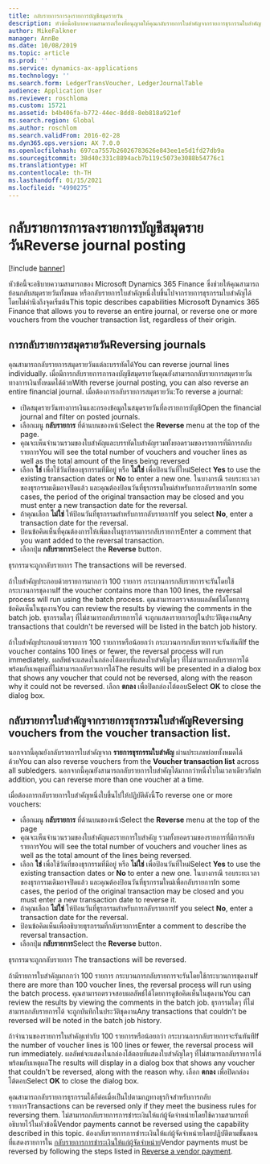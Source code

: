 ```yaml
---
title: กลับรายการการลงรายการบัญชีสมุดรายวัน
description: หัวข้อนี้อธิบายความสามารถเรื่องที่อนุญาตให้คุณกลับรายการใบสำคัญจากรายการธุรกรรมใบสำคัญหรือจากบัญชีสมุดรายวันทางการเงิน
author: MikeFalkner
manager: AnnBe
ms.date: 10/08/2019
ms.topic: article
ms.prod: ''
ms.service: dynamics-ax-applications
ms.technology: ''
ms.search.form: LedgerTransVoucher, LedgerJournalTable
audience: Application User
ms.reviewer: roschloma
ms.custom: 15721
ms.assetid: b4b406fa-b772-44ec-8dd8-8eb818a921ef
ms.search.region: Global
ms.author: roschlom
ms.search.validFrom: 2016-02-28
ms.dyn365.ops.version: AX 7.0.0
ms.openlocfilehash: 697ca7557b26026783626e843ee1e5d1fd27db9a
ms.sourcegitcommit: 38d40c331c8894acb7b119c5073e3088b54776c1
ms.translationtype: HT
ms.contentlocale: th-TH
ms.lasthandoff: 01/15/2021
ms.locfileid: "4990275"
---
```

# <a name="reverse-journal-posting"></a><span data-ttu-id="abe8c-103">กลับรายการการลงรายการบัญชีสมุดรายวัน</span><span class="sxs-lookup"><span data-stu-id="abe8c-103">Reverse journal posting</span></span>

[!include [banner](../includes/banner.md)]

<span data-ttu-id="abe8c-104">หัวข้อนี้จะอธิบายความสามารถของ Microsoft Dynamics 365 Finance ซึ่งช่วยให้คุณสามารถย้อนกลับสมุดรายวันทั้งหมด หรือกลับรายการใบสำคัญหนึ่งใบขึ้นไปจากรายการธุรกรรมใบสำคัญได้ โดยไม่คำนึงถึงจุดเริ่มต้น</span><span class="sxs-lookup"><span data-stu-id="abe8c-104">This topic describes capabilities Microsoft Dynamics 365 Finance that allows you to reverse an entire journal, or reverse one or more vouchers from the voucher transaction list, regardless of their origin.</span></span> 

## <a name="reversing-journals"></a><span data-ttu-id="abe8c-105">การกลับรายการสมุดรายวัน</span><span class="sxs-lookup"><span data-stu-id="abe8c-105">Reversing journals</span></span>

<span data-ttu-id="abe8c-106">คุณสามารถกลับรายการสมุดรายวันแต่ละบรรทัดได้</span><span class="sxs-lookup"><span data-stu-id="abe8c-106">You can reverse journal lines individually.</span></span> <span data-ttu-id="abe8c-107">เมื่อมีการกลับรายการการลงบัญชีสมุดรายวันคุณยังสามารถกลับรายการสมุดรายวันทางการเงินทั้งหมดได้ด้วย</span><span class="sxs-lookup"><span data-stu-id="abe8c-107">With reverse journal posting, you can also reverse an entire financial journal.</span></span> <span data-ttu-id="abe8c-108">เมื่อต้องการกลับรายการสมุดรายวัน:</span><span class="sxs-lookup"><span data-stu-id="abe8c-108">To reverse a journal:</span></span> 

- <span data-ttu-id="abe8c-109">เปิดสมุดรายวันทางการเงินและกรองข้อมูลในสมุดรายวันที่ลงรายการบัญชี</span><span class="sxs-lookup"><span data-stu-id="abe8c-109">Open the financial journal and filter on posted journals.</span></span>
- <span data-ttu-id="abe8c-110">เลือกเมนู **กลับรายการ** ที่ด้านบนของหน้า</span><span class="sxs-lookup"><span data-stu-id="abe8c-110">Select the **Reverse** menu at the top of the page.</span></span>
- <span data-ttu-id="abe8c-111">คุณจะเห็นจำนวนรวมของใบสำคัญและบรรทัดใบสำคัญรวมทั้งยอดรวมของรายการที่มีการกลับรายการ</span><span class="sxs-lookup"><span data-stu-id="abe8c-111">You will see the total number of vouchers and voucher lines as well as the total amount of the lines being reversed</span></span>
- <span data-ttu-id="abe8c-112">เลือก **ใช่** เพื่อใช้วันที่ของธุรกรรมที่มีอยู่ หรือ **ไม่ใช่** เพื่อป้อนวันที่ใหม่</span><span class="sxs-lookup"><span data-stu-id="abe8c-112">Select **Yes** to use the existing transaction dates or **No** to enter a new one.</span></span> <span data-ttu-id="abe8c-113">ในบางกรณี รอบระยะเวลาของธุรกรรมเดิมอาจปิดแล้ว และคุณต้องป้อนวันที่ธุรกรรมใหม่สำหรับการกลับรายการ</span><span class="sxs-lookup"><span data-stu-id="abe8c-113">In some cases, the period of the original transaction may be closed and you must enter a new transaction date for the reversal.</span></span>
- <span data-ttu-id="abe8c-114">ถ้าคุณเลือก **ไม่ใช่** ให้ป้อนวันที่ธุรกรรมสำหรับการกลับรายการ</span><span class="sxs-lookup"><span data-stu-id="abe8c-114">If you select **No**, enter a transaction date for the reversal.</span></span> 
- <span data-ttu-id="abe8c-115">ป้อนข้อคิดเห็นที่คุณต้องการให้เพิ่มลงในธุรกรรมการกลับรายการ</span><span class="sxs-lookup"><span data-stu-id="abe8c-115">Enter a comment that you want added to the reversal transaction.</span></span>
- <span data-ttu-id="abe8c-116">เลือกปุ่ม **กลับรายการ**</span><span class="sxs-lookup"><span data-stu-id="abe8c-116">Select the **Reverse** button.</span></span>

<span data-ttu-id="abe8c-117"> ธุรกรรมจะถูกกลับรายการ </span><span class="sxs-lookup"><span data-stu-id="abe8c-117">The transactions will be reversed.</span></span> 

<span data-ttu-id="abe8c-118">ถ้าใบสำคัญประกอบด้วยรายการมากกว่า 100 รายการ กระบวนการกลับรายการจะรันโดยใช้กระบวนการชุดงาน</span><span class="sxs-lookup"><span data-stu-id="abe8c-118">If the voucher contains more than 100 lines, the reversal process will run using the batch process.</span></span> <span data-ttu-id="abe8c-119">คุณสามารถตรวจสอบผลลัพธ์ได้โดยการดูข้อคิดเห็นในชุดงาน</span><span class="sxs-lookup"><span data-stu-id="abe8c-119">You can review the results by viewing the comments in the batch job.</span></span> <span data-ttu-id="abe8c-120">ธุรกรรมใดๆ ที่ไม่สามารถกลับรายการได้ จะถูกแสดงรายการอยู่ในประวัติชุดงาน</span><span class="sxs-lookup"><span data-stu-id="abe8c-120">Any transactions that couldn't be reversed will be listed in the batch job history.</span></span>

<span data-ttu-id="abe8c-121">ถ้าใบสำคัญประกอบด้วยรายการ 100 รายการหรือน้อยกว่า กระบวนการกลับรายการจะรันทันที</span><span class="sxs-lookup"><span data-stu-id="abe8c-121">If the voucher contains 100 lines or fewer, the reversal process will run immediately.</span></span> <span data-ttu-id="abe8c-122">ผลลัพธ์จะแสดงในกล่องโต้ตอบที่แสดงใบสำคัญใดๆ ที่ไม่สามารถกลับรายการได้ พร้อมกับเหตุผลที่ไม่สามารถกลับรายการได้</span><span class="sxs-lookup"><span data-stu-id="abe8c-122">The results will be presented in a dialog box that shows any voucher that could not be reversed, along with the reason why it could not be reversed.</span></span> <span data-ttu-id="abe8c-123">เลือก **ตกลง** เพื่อปิดกล่องโต้ตอบ</span><span class="sxs-lookup"><span data-stu-id="abe8c-123">Select **OK** to close the dialog box.</span></span>

## <a name="reversing-vouchers-from-the-voucher-transaction-list"></a><span data-ttu-id="abe8c-124">กลับรายการใบสำคัญจากรายการธุรกรรมใบสำคัญ</span><span class="sxs-lookup"><span data-stu-id="abe8c-124">Reversing vouchers from the voucher transaction list.</span></span> 

<span data-ttu-id="abe8c-125">นอกจากนี้คุณยังกลับรายการใบสำคัญจาก **รายการธุรกรรมใบสำคัญ** ผ่านประเภทย่อยทั้งหมดได้ด้วย</span><span class="sxs-lookup"><span data-stu-id="abe8c-125">You can also reverse vouchers from the **Voucher transaction list** across all subledgers.</span></span> <span data-ttu-id="abe8c-126">นอกจากนี้คุณยังสามารถกลับรายการใบสำคัญได้มากกว่าหนึ่งใบในเวลาเดียวกัน</span><span class="sxs-lookup"><span data-stu-id="abe8c-126">In addition, you can reverse more than one voucher at a time.</span></span> 

<span data-ttu-id="abe8c-127">เมื่อต้องการกลับรายการใบสำคัญหนึ่งใบขึ้นไปให้ปฏิบัติดังนี้</span><span class="sxs-lookup"><span data-stu-id="abe8c-127">To reverse one or more vouchers:</span></span> 

- <span data-ttu-id="abe8c-128">เลือกเมนู **กลับรายการ** ที่ด้านบนของหน้า</span><span class="sxs-lookup"><span data-stu-id="abe8c-128">Select the **Reverse** menu at the top of the page</span></span>
- <span data-ttu-id="abe8c-129">คุณจะเห็นจำนวนรวมของใบสำคัญและรายการใบสำคัญ รวมทั้งยอดรวมของรายการที่มีการกลับรายการ</span><span class="sxs-lookup"><span data-stu-id="abe8c-129">You will see the total number of vouchers and voucher lines as well as the total amount of the lines being reversed.</span></span>
- <span data-ttu-id="abe8c-130">เลือก **ใช่** เพื่อใช้วันที่ของธุรกรรมที่มีอยู่ หรือ **ไม่ใช่** เพื่อป้อนวันที่ใหม่</span><span class="sxs-lookup"><span data-stu-id="abe8c-130">Select **Yes** to use the existing transaction dates or **No** to enter a new one.</span></span> <span data-ttu-id="abe8c-131">ในบางกรณี รอบระยะเวลาของธุรกรรมเดิมอาจปิดแล้ว และคุณต้องป้อนวันที่ธุรกรรมใหม่เพื่อกลับรายการ</span><span class="sxs-lookup"><span data-stu-id="abe8c-131">In some cases, the period of the original transaction may be closed and you must enter a new transaction date to reverse it.</span></span>
- <span data-ttu-id="abe8c-132">ถ้าคุณเลือก **ไม่ใช่** ให้ป้อนวันที่ธุรกรรมสำหรับการกลับรายการ</span><span class="sxs-lookup"><span data-stu-id="abe8c-132">If you select **No**, enter a transaction date for the reversal.</span></span> 
- <span data-ttu-id="abe8c-133">ป้อนข้อคิดเห็นเพื่ออธิบายธุรกรรมที่กลับรายการ</span><span class="sxs-lookup"><span data-stu-id="abe8c-133">Enter a comment to describe the reversal transaction.</span></span>
- <span data-ttu-id="abe8c-134">เลือกปุ่ม **กลับรายการ**</span><span class="sxs-lookup"><span data-stu-id="abe8c-134">Select the **Reverse** button.</span></span>

<span data-ttu-id="abe8c-135"> ธุรกรรมจะถูกกลับรายการ </span><span class="sxs-lookup"><span data-stu-id="abe8c-135">The transactions will be reversed.</span></span> 

<span data-ttu-id="abe8c-136">ถ้ามีรายการใบสำคัญมากกว่า 100 รายการ กระบวนการกลับรายการจะรันโดยใช้กระบวนการชุดงาน</span><span class="sxs-lookup"><span data-stu-id="abe8c-136">If there are more than 100 voucher lines, the reversal process will run using the batch process.</span></span> <span data-ttu-id="abe8c-137">คุณสามารถตรวจสอบผลลัพธ์ได้โดยการดูข้อคิดเห็นในชุดงาน</span><span class="sxs-lookup"><span data-stu-id="abe8c-137">You can review the results by viewing the comments in the batch job.</span></span> <span data-ttu-id="abe8c-138">ธุรกรรมใดๆ ที่ไม่สามารถกลับรายการได้ จะถูกบันทึกในประวัติชุดงาน</span><span class="sxs-lookup"><span data-stu-id="abe8c-138">Any transactions that couldn't be reversed will be noted in the batch job history.</span></span>

<span data-ttu-id="abe8c-139">ถ้าจำนวนของรายการใบสำคัญเท่ากับ 100 รายการหรือน้อยกว่า กระบวนการกลับรายการจะรันทันที</span><span class="sxs-lookup"><span data-stu-id="abe8c-139">If the number of voucher lines is 100 lines or fewer, the reversal process will run immediately.</span></span> <span data-ttu-id="abe8c-140">ผลลัพธ์จะแสดงในกล่องโต้ตอบที่แสดงใบสำคัญใดๆ ที่ไม่สามารถกลับรายการได้ พร้อมกับเหตุผล</span><span class="sxs-lookup"><span data-stu-id="abe8c-140">The results will display in a dialog box that shows any voucher that couldn't be reversed, along with the reason why.</span></span> <span data-ttu-id="abe8c-141">เลือก **ตกลง** เพื่อปิดกล่องโต้ตอบ</span><span class="sxs-lookup"><span data-stu-id="abe8c-141">Select **OK** to close the dialog box.</span></span>

<span data-ttu-id="abe8c-142">คุณสามารถกลับรายการธุรกรรมได้ก็ต่อเมื่อเป็นไปตามกฎทางธุรกิจสำหรับการกลับรายการ</span><span class="sxs-lookup"><span data-stu-id="abe8c-142">Transactions can be reversed only if they meet the business rules for reversing them.</span></span> <span data-ttu-id="abe8c-143">ไม่สามารถกลับรายการการชำระเงินให้แก่ผู้จัดจำหน่ายโดยใช้ความสามารถที่อธิบายไว้ในหัวข้อนี้</span><span class="sxs-lookup"><span data-stu-id="abe8c-143">Vendor payments cannot be reversed using the capability described in this topic.</span></span> <span data-ttu-id="abe8c-144">ต้องกลับรายการการชำระเงินให้แก่ผู้จัดจำหน่ายโดยปฏิบัติตามขั้นตอนที่แสดงรายการใน [กลับรายการการชำระเงินให้แก่ผู้จัดจำหน่าย](https://docs.microsoft.com/dynamics365/finance/accounts-payable/reverse-vendor-payment)</span><span class="sxs-lookup"><span data-stu-id="abe8c-144">Vendor payments must be reversed by following the steps listed in [Reverse a vendor payment](https://docs.microsoft.com/dynamics365/finance/accounts-payable/reverse-vendor-payment).</span></span>

